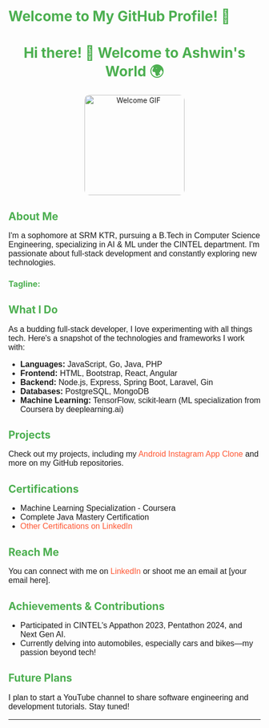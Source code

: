 # Welcome to My GitHub Profile! 🎉

<div align="center">
  <h1>Hi there! 👋 Welcome to Ashwin's World 🌍</h1>
  <img src="https://media.giphy.com/media/3ohs4BSacFKI7A717y/giphy.gif" alt="Welcome GIF" width="200" />
</div>

## About Me
I'm a sophomore at SRM KTR, pursuing a B.Tech in Computer Science Engineering, specializing in AI & ML under the CINTEL department. I'm passionate about full-stack development and constantly exploring new technologies. 

### Tagline: <Go and gin are the ultimate backend. Fight me.>

## What I Do
As a budding full-stack developer, I love experimenting with all things tech. Here's a snapshot of the technologies and frameworks I work with:

- **Languages:** JavaScript, Go, Java, PHP
- **Frontend:** HTML, Bootstrap, React, Angular
- **Backend:** Node.js, Express, Spring Boot, Laravel, Gin
- **Databases:** PostgreSQL, MongoDB
- **Machine Learning:** TensorFlow, scikit-learn (ML specialization from Coursera by deeplearning.ai)

## Projects
Check out my projects, including my [Android Instagram App Clone](#) and more on my GitHub repositories.

## Certifications
- Machine Learning Specialization - Coursera
- Complete Java Mastery Certification
- [Other Certifications on LinkedIn](#)

## Reach Me
You can connect with me on [LinkedIn](#) or shoot me an email at [your email here].

## Achievements & Contributions
- Participated in CINTEL's Appathon 2023, Pentathon 2024, and Next Gen AI.
- Currently delving into automobiles, especially cars and bikes—my passion beyond tech!

## Future Plans
I plan to start a YouTube channel to share software engineering and development tutorials. Stay tuned!

---

<style>
  h1, h2, h3 {
    color: #4CAF50;
  }

  p, li {
    font-family: 'Arial', sans-serif;
    font-size: 16px;
  }

  a {
    color: #FF5733;
    text-decoration: none;
  }

  a:hover {
    text-decoration: underline;
  }

  img {
    border-radius: 10px;
  }

  .welcome-message {
    animation: fadeIn 3s ease-in-out;
  }

  @keyframes fadeIn {
    from { opacity: 0; }
    to { opacity: 1; }
  }
</style>
